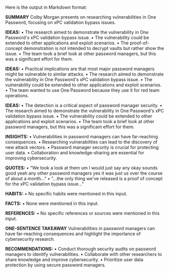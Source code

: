Here is the output in Markdown format:

**SUMMARY**
Colby Morgan presents on researching vulnerabilities in One Password, focusing on xPC validation bypass issues.

**IDEAS:**
• The research aimed to demonstrate the vulnerability in One Password's xPC validation bypass issue.
• The vulnerability could be extended to other applications and exploit scenarios.
• The proof-of-concept demonstration is not intended to decrypt vaults but rather show the issue.
• The team took a brief look at other password managers, but this was a significant effort for them.

**IDEAS:**
• Practical implications are that most major password managers might be vulnerable to similar attacks.
• The research aimed to demonstrate the vulnerability in One Password's xPC validation bypass issue.
• The vulnerability could be extended to other applications and exploit scenarios.
• The team wanted to use One Password because they use it for red team operations.

**IDEAS:**
• The detection is a critical aspect of password manager security.
• The research aimed to demonstrate the vulnerability in One Password's xPC validation bypass issue.
• The vulnerability could be extended to other applications and exploit scenarios.
• The team took a brief look at other password managers, but this was a significant effort for them.

**INSIGHTS:**
• Vulnerabilities in password managers can have far-reaching consequences.
• Researching vulnerabilities can lead to the discovery of new attack vectors.
• Password manager security is crucial for protecting user data.
• Collaboration and knowledge-sharing are essential for improving cybersecurity.

**QUOTES:**
• "We took a look at them um I would just say any okay sounds good yeah any other password managers yes it was just us over the course of about a month..."
• "...the only thing we've released is a proof of concept for the xPC validation bypass issue..."

**HABITS:**
• No specific habits were mentioned in this input.

**FACTS:**
• None were mentioned in this input.

**REFERENCES:**
• No specific references or sources were mentioned in this input.

**ONE-SENTENCE TAKEAWAY**
Vulnerabilities in password managers can have far-reaching consequences and highlight the importance of cybersecurity research.

**RECOMMENDATIONS:**
• Conduct thorough security audits on password managers to identify vulnerabilities.
• Collaborate with other researchers to share knowledge and improve cybersecurity.
• Prioritize user data protection by using secure password managers.


